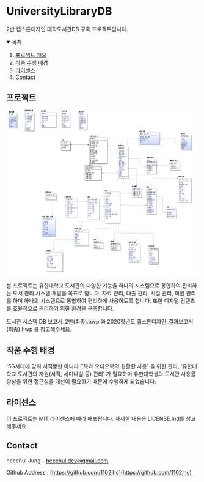 # UniversityLibraryDB
2반 캡스톤디자인 대학도서관DB 구축 프로젝트입니다.
<!--
*** Thanks for checking out the Best-README-Template. If you have a suggestion
*** that would make this better, please fork the repo and create a pull request
*** or simply open an issue with the tag "enhancement".
*** Thanks again! Now go create something AMAZING! :D
-->



<!-- PROJECT SHIELDS -->
<!--
*** I'm using markdown "reference style" links for readability.
*** Reference links are enclosed in brackets [ ] instead of parentheses ( ).
*** See the bottom of this document for the declaration of the reference variables
*** for contributors-url, forks-url, etc. This is an optional, concise syntax you may use.
*** https://www.markdownguide.org/basic-syntax/#reference-style-links
-->

<!-- TABLE OF CONTENTS -->
<details open="open">
  <summary>목차</summary>
  <ol>
    <li>
      <a href="#about-the-project">프로젝트 개요</a>
    </li>
    <li><a href="#background">작품 수행 배경</a></li>
    <li><a href="#license">라이센스</a></li>
    <li><a href="#contact">Contact</a></li>
  </ol>
</details>



<!-- ABOUT THE PROJECT -->
## 프로젝트

[![Product Name Screen Shot][product-screenshot]](https://github.com/1102jhc/Youtube-Crawler)

본 프로젝트는 유한대학교 도서관의 다양한 기능을 하나의 시스템으로 통합하여 관리하는 도서 관리 시스템 개발을 목표로 합니다. 자료 관리, 대출 관리, 시설 관리, 회원 관리를 하며 하나의 시스템으로 통합하여 편리하게 사용하도록 합니다. 또한 디지털 컨텐츠를 효율적으로 관리하기 위한 환경을 구축합니다.

도서관 시스템 DB 보고서_2반(최종).hwp 과 2020학년도 캡스톤디자인_결과보고서(최종).hwp 를 참고해주세요.

<!-- BACKGROUND -->
## 작품 수행 배경
'5G세대에 맞춰 서적뿐만 아니라 E북과 오디오북의 원활한 사용' 을 위한 관리, '유한대학교 도서관의 자원(서적, 세미나실 등) 관리' 가 필요하며 유한대학생의 도서관 사용률 향상을 위한 접근성을 개선이 필요하기 때문에 수행하게 되었습니다.

<!-- LICENSE -->
## 라이센스

이 프로젝트는 MIT 라이센스에 따라 배포됩니다. 자세한 내용은 LICENSE.md를 참고해주세요.

<!-- CONTACT -->
## Contact

heechul Jung - heechul.dev@gmail.com

Github Address : [https://github.com/1102jhc](https://github.com/1102jhc)


<!-- MARKDOWN LINKS & IMAGES -->
<!-- https://www.markdownguide.org/basic-syntax/#reference-style-links -->
[contributors-shield]: https://img.shields.io/github/contributors/othneildrew/Best-README-Template.svg?style=for-the-badge
[contributors-url]: https://github.com/othneildrew/Best-README-Template/graphs/contributors
[forks-shield]: https://img.shields.io/github/forks/othneildrew/Best-README-Template.svg?style=for-the-badge
[forks-url]: https://github.com/othneildrew/Best-README-Template/network/members
[stars-shield]: https://img.shields.io/github/stars/othneildrew/Best-README-Template.svg?style=for-the-badge
[stars-url]: https://github.com/othneildrew/Best-README-Template/stargazers
[issues-shield]: https://img.shields.io/github/issues/othneildrew/Best-README-Template.svg?style=for-the-badge
[issues-url]: https://github.com/othneildrew/Best-README-Template/issues
[license-shield]: https://img.shields.io/github/license/othneildrew/Best-README-Template.svg?style=for-the-badge
[license-url]: https://github.com/othneildrew/Best-README-Template/blob/master/LICENSE.txt
[linkedin-shield]: https://img.shields.io/badge/-LinkedIn-black.svg?style=for-the-badge&logo=linkedin&colorB=555
[linkedin-url]: https://linkedin.com/in/othneildrew
[product-screenshot]: images/PortfolioImg1.png

